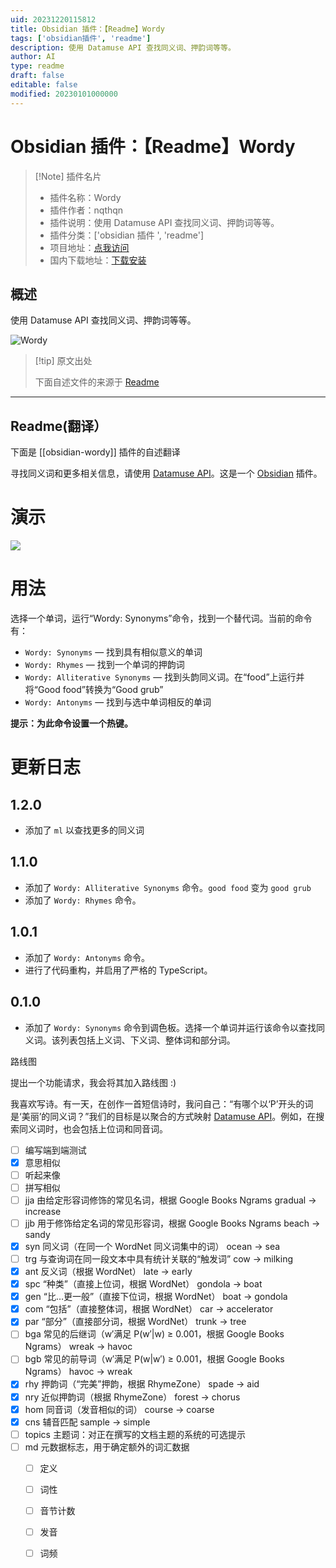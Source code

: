 ```yaml
---
uid: 20231220115812
title: Obsidian 插件：【Readme】Wordy
tags: ['obsidian插件', 'readme']
description: 使用 Datamuse API 查找同义词、押韵词等等。
author: AI
type: readme
draft: false
editable: false
modified: 20230101000000
---
```


# Obsidian 插件：【Readme】Wordy

> [!Note] 插件名片
> - 插件名称：Wordy
> - 插件作者：nqthqn
> - 插件说明：使用 Datamuse API 查找同义词、押韵词等等。
> - 插件分类：['obsidian 插件 ', 'readme']
> - 项目地址：[点我访问](https://github.com/nqthqn/obsidian-wordy)
> - 国内下载地址：[下载安装](https://pkmer.cn/products/plugin/pluginMarket/?obsidian-wordy)

## 概述

使用 Datamuse API 查找同义词、押韵词等等。

![Wordy](https://cdn.pkmer.cn/covers/obsidian-wordy.gif)

> [!tip] 原文出处
>
>下面自述文件的来源于 [Readme](https://ghproxy.net/https://raw.githubusercontent.com/nqthqn/obsidian-wordy/master/README.md)

---

## Readme(翻译）

下面是 [[obsidian-wordy]] 插件的自述翻译

寻找同义词和更多相关信息，请使用 [Datamuse API](https://www.datamuse.com/api/)。这是一个 [Obsidian](https://obsidian.md/) 插件。

# 演示

![](https://cdn.pkmer.cn/covers/obsidian-wordy_2_0.gif)

# 用法

选择一个单词，运行“Wordy: Synonyms”命令，找到一个替代词。当前的命令有：

- `Wordy: Synonyms` — 找到具有相似意义的单词
- `Wordy: Rhymes` — 找到一个单词的押韵词
- `Wordy: Alliterative Synonyms` — 找到头韵同义词。在“food”上运行并将“Good food”转换为“Good grub”
- `Wordy: Antonyms` — 找到与选中单词相反的单词

**提示：为此命令设置一个热键。**

# 更新日志

## 1.2.0

- 添加了 `ml` 以查找更多的同义词

## 1.1.0

- 添加了 `Wordy: Alliterative Synonyms` 命令。`good food` 变为 `good grub`
- 添加了 `Wordy: Rhymes` 命令。

## 1.0.1

- 添加了 `Wordy: Antonyms` 命令。
- 进行了代码重构，并启用了严格的 TypeScript。

## 0.1.0

- 添加了 `Wordy: Synonyms` 命令到调色板。选择一个单词并运行该命令以查找同义词。该列表包括上义词、下义词、整体词和部分词。

路线图

提出一个功能请求，我会将其加入路线图 :)

我喜欢写诗。有一天，在创作一首短信诗时，我问自己：“有哪个以‘P’开头的词是‘美丽’的同义词？”我们的目标是以聚合的方式映射 [Datamuse API](https://www.datamuse.com/api/)。例如，在搜索同义词时，也会包括上位词和同音词。

- [ ] 编写端到端测试
- [x] 意思相似
- [ ] 听起来像
- [ ] 拼写相似
- [ ] jja	由给定形容词修饰的常见名词，根据 Google Books Ngrams	gradual → increase
- [ ] jjb	用于修饰给定名词的常见形容词，根据 Google Books Ngrams	beach → sandy
- [x] syn	同义词（在同一个 WordNet 同义词集中的词）	ocean → sea
- [ ] trg	与查询词在同一段文本中具有统计关联的“触发词”	cow → milking
- [x] ant	反义词（根据 WordNet）	late → early
- [x] spc	“种类”（直接上位词，根据 WordNet）	gondola → boat
- [x] gen	“比…更一般”（直接下位词，根据 WordNet）	boat → gondola
- [x] com	“包括”（直接整体词，根据 WordNet）	car → accelerator
- [x] par	“部分”（直接部分词，根据 WordNet）	trunk → tree
- [ ] bga	常见的后继词（w′满足 P(w′|w) ≥ 0.001，根据 Google Books Ngrams）	wreak → havoc
- [ ] bgb	常见的前导词（w′满足 P(w|w′) ≥ 0.001，根据 Google Books Ngrams）	havoc → wreak
- [x] rhy	押韵词（“完美”押韵，根据 RhymeZone）	spade → aid
- [x] nry	近似押韵词（根据 RhymeZone）	forest → chorus
- [x] hom	同音词（发音相似的词）	course → coarse
- [x] cns	辅音匹配	sample → simple
- [ ] topics	主题词：对正在撰写的文档主题的系统的可选提示
- [ ] md	元数据标志，用于确定额外的词汇数据
	- [ ] 定义
	- [ ] 词性
	- [ ] 音节计数
	- [ ] 发音
	- [ ] 词频



